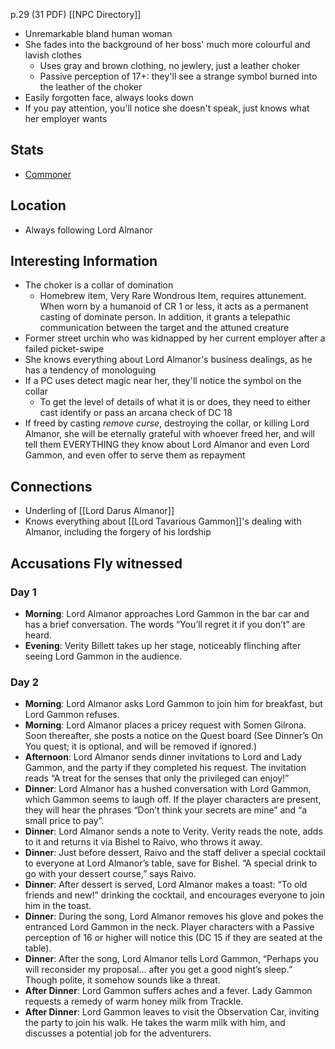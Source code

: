p.29 (31 PDF)
[[NPC Directory]]

- Unremarkable bland human woman
- She fades into the background of her boss' much more colourful and lavish clothes
	- Uses gray and brown clothing, no jewlery, just a leather choker
	- Passive perception of 17+: they'll see a strange symbol burned into the leather of the choker
- Easily forgotten face, always looks down
- If you pay attention, you'll notice she doesn't speak, just knows what her employer wants
## Stats
- [Commoner](https://roll20.net/compendium/dnd5e/Commoner#content)
## Location
- Always following Lord Almanor
## Interesting Information
- The choker is a collar of domination
	- Homebrew item, Very Rare Wondrous Item, requires attunement. When worn by a humanoid of CR 1 or less, it acts as a permanent casting of dominate person. In addition, it grants a telepathic communication between the target and the attuned creature 
- Former street urchin who was kidnapped by her current employer after a failed picket-swipe
- She knows everything about Lord Almanor's business dealings, as he has a tendency of monologuing
- If a PC uses detect magic near her, they'll notice the symbol on the collar
	- To get the level of details of what it is or does, they need to either cast identify or pass an arcana check of DC 18
- If freed by casting *remove curse*, destroying the collar, or killing Lord Almanor, she will be eternally grateful with whoever freed her, and will tell them EVERYTHING they know about Lord Almanor and even Lord Gammon, and even offer to serve them as repayment
## Connections
- Underling of [[Lord Darus Almanor]]
- Knows everything about [[Lord Tavarious Gammon]]'s dealing with Almanor, including the forgery of his lordship
## Accusations Fly witnessed
### Day 1
- **Morning**: Lord Almanor approaches Lord Gammon in the bar car and has a brief conversation. The words “You’ll regret it if you don’t” are heard.
- **Evening**: Verity Billett takes up her stage, noticeably flinching after seeing Lord Gammon in the audience.
### Day 2
- **Morning**: Lord Almanor asks Lord Gammon to join him for breakfast, but Lord Gammon refuses.
- **Morning**: Lord Almanor places a pricey request with Somen Gilrona. Soon thereafter, she posts a notice on the Quest board (See Dinner’s On You quest; it is optional, and will be removed if ignored.)
- **Afternoon**: Lord Almanor sends dinner invitations to Lord and Lady Gammon, and the party if they completed his request. The invitation reads “A treat for the senses that only the privileged can enjoy!”
- **Dinner**: Lord Almanor has a hushed conversation with Lord Gammon, which Gammon seems to laugh off. If the player characters are present, they will hear the phrases “Don’t think your secrets are mine” and “a small price to pay”.
- **Dinner**: Lord Almanor sends a note to Verity. Verity reads the note, adds to it and returns it via Bishel to Raivo, who throws it away.
- **Dinner**: Just before dessert, Raivo and the staff deliver a special cocktail to everyone at Lord Almanor’s table, save for Bishel. “A special drink to go with your dessert course,” says Raivo.
- **Dinner**: After dessert is served, Lord Almanor makes a toast: “To old friends and new!” drinking the cocktail, and encourages everyone to join him in the toast.
- **Dinner**: During the song, Lord Almanor removes his glove and pokes the entranced Lord Gammon in the neck. Player characters with a Passive perception of 16 or higher will notice this (DC 15 if they are seated at the table).
- **Dinner**: After the song, Lord Almanor tells Lord Gammon, “Perhaps you will reconsider my proposal… after you get a good night’s sleep.” Though polite, it somehow sounds like a threat.
- **After Dinner**: Lord Gammon suffers aches and a fever. Lady Gammon requests a remedy of warm honey milk from Trackle.
- **After Dinner**: Lord Gammon leaves to visit the Observation Car, inviting the party to join his walk. He takes the warm milk with him, and discusses a potential job for the adventurers.